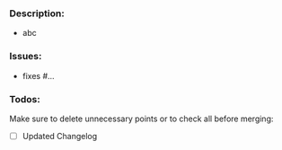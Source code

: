 ### Description:
- abc

### Issues:
- fixes #...

### Todos:
Make sure to delete unnecessary points or to check all before merging:
 - [ ] Updated Changelog
